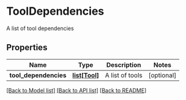 # ToolDependencies

A list of tool dependencies
## Properties
Name | Type | Description | Notes
------------ | ------------- | ------------- | -------------
**tool_dependencies** | [**list[Tool]**](Tool.md) | A list of tools | [optional] 

[[Back to Model list]](../README.md#documentation-for-models) [[Back to API list]](../README.md#documentation-for-api-endpoints) [[Back to README]](../README.md)


